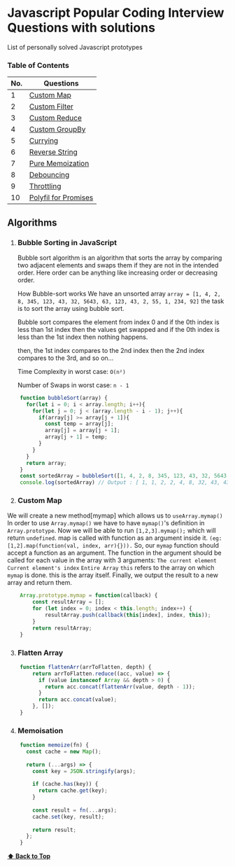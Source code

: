 # Javascript Popular Coding Interview Questions with solutions
List of personally solved Javascript prototypes

### Table of Contents

| No. | Questions |
| --- | --------- |
|1  | [Custom Map](#bubble-sort) |
|2  | [Custom Filter](#selection-sort) |
|3  | [Custom Reduce](#inventor-update) |
|4  | [Custom GroupBy](#inventor-update) |
|5  | [Currying](#inventor-update) |
|6  | [Reverse String](#inventor-update) |
|7  | [Pure Memoization](#inventor-update) |
|8  | [Debouncing](#inventor-update) |
|9  | [Throttling](#inventor-update) |
|10  | [Polyfil for Promises](#inventor-update) |

## Algorithms
    
1. ### Bubble Sorting in JavaScript

    Bubble sort algorithm is an algorithm that sorts the array by comparing two adjacent elements and swaps them if they are not in the intended order. Here order can be anything like increasing order or decreasing order.

    How Bubble-sort works
    We have an unsorted array `array = [1, 4, 2, 8, 345, 123, 43, 32, 5643, 63, 123, 43, 2, 55, 1, 234, 92]` the task is to sort the array using bubble sort. 

    Bubble sort compares the element from index 0 and if the 0th index is less than 1st index then the values get swapped and if the 0th index is less than the 1st index then nothing happens.

    then, the 1st index compares to the 2nd index then the 2nd index compares to the 3rd, and so on…
    
    Time Complexity in worst case: `O(n²)` 
    
    Number of Swaps in worst case: `n - 1`
    
```javascript
    function bubbleSort(array) {
      for(let i = 0; i < array.length; i++){
        for(let j = 0; j < (array.length - i - 1); j++){
          if(array[j] >= array[j + 1]){
            const temp = array[j];
            array[j] = array[j + 1];
            array[j + 1] = temp;
          }
        }
      }
      return array;
    }
    const sortedArray = bubbleSort([1, 4, 2, 8, 345, 123, 43, 32, 5643, 63, 123, 43, 2, 55, 1, 234, 92]);
    console.log(sortedArray) // Output : [ 1, 1, 2, 2, 4, 8, 32, 43, 43, 55, 63, 92, 123, 123, 234, 345, 5643 ]
```

2. ### Custom Map

We will create a new method[mymap] which allows us to `useArray.mymap()`
In order to use `Array.mymap()` we have to have `mymap()`'s definition in `Array.prototype`.
Now we will be able to run `[1,2,3].mymap();` which will return `undefined`.
map is called with function as an argument inside it. `(eg:[1,2].map(function(val, index, arr){})).` So, our `mymap` function should accept a function as an argument.
The function in the argument should be called for each value in the array with 3 arguments:
`The current element`
`Current element's index`
`Entire Array`
`this` refers to the array on which `mymap` is done. this is the array itself.
Finally, we output the result to a new array and return them.


```javascript
    Array.prototype.mymap = function(callback) {
        const resultArray = [];
        for (let index = 0; index < this.length; index++) {
            resultArray.push(callback(this[index], index, this));
        }
        return resultArray;
    }
```

3. ### Flatten Array

```javascript
    function flattenArr(arrToFlatten, depth) {
        return arrToFlatten.reduce((acc, value) => {
          if (value instanceof Array && depth > 0) {
            return acc.concat(flattenArr(value, depth - 1));
          }
          return acc.concat(value);
        }, []);
    }
```

4. ### Memoisation

```javascript
    function memoize(fn) {
      const cache = new Map();
    
      return (...args) => {
        const key = JSON.stringify(args);
    
        if (cache.has(key)) {
          return cache.get(key);
        }
    
        const result = fn(...args);
        cache.set(key, result);
    
        return result;
      };
    }
```


   **[⬆ Back to Top](#table-of-contents)**

